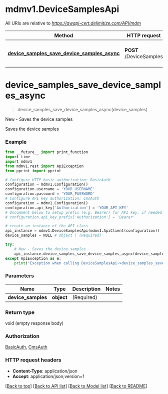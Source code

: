 # mdmv1.DeviceSamplesApi

All URIs are relative to *https://awapi-cert.delimitize.com/API/mdm*

Method | HTTP request | Description
------------- | ------------- | -------------
[**device_samples_save_device_samples_async**](DeviceSamplesApi.md#device_samples_save_device_samples_async) | **POST** /DeviceSamples | New - Saves the device samples


# **device_samples_save_device_samples_async**
> device_samples_save_device_samples_async(device_samples)

New - Saves the device samples

Saves the device samples

### Example
```python
from __future__ import print_function
import time
import mdmv1
from mdmv1.rest import ApiException
from pprint import pprint

# Configure HTTP basic authorization: BasicAuth
configuration = mdmv1.Configuration()
configuration.username = 'YOUR_USERNAME'
configuration.password = 'YOUR_PASSWORD'
# Configure API key authorization: CmsAuth
configuration = mdmv1.Configuration()
configuration.api_key['Authorization'] = 'YOUR_API_KEY'
# Uncomment below to setup prefix (e.g. Bearer) for API key, if needed
# configuration.api_key_prefix['Authorization'] = 'Bearer'

# create an instance of the API class
api_instance = mdmv1.DeviceSamplesApi(mdmv1.ApiClient(configuration))
device_samples = NULL # object | (Required)

try:
    # New - Saves the device samples
    api_instance.device_samples_save_device_samples_async(device_samples)
except ApiException as e:
    print("Exception when calling DeviceSamplesApi->device_samples_save_device_samples_async: %s\n" % e)
```

### Parameters

Name | Type | Description  | Notes
------------- | ------------- | ------------- | -------------
 **device_samples** | **object**| (Required) | 

### Return type

void (empty response body)

### Authorization

[BasicAuth](../README.md#BasicAuth), [CmsAuth](../README.md#CmsAuth)

### HTTP request headers

 - **Content-Type**: application/json
 - **Accept**: application/json;version=1

[[Back to top]](#) [[Back to API list]](../README.md#documentation-for-api-endpoints) [[Back to Model list]](../README.md#documentation-for-models) [[Back to README]](../README.md)

